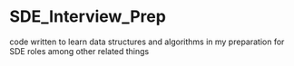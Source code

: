 # SDE_Interview_Prep
code written to learn data structures and algorithms in my preparation for SDE roles among other related things 
